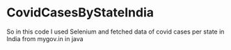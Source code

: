 # CovidCasesByStateIndia
So in this code I used Selenium and fetched data of covid cases per state in India from mygov.in in java
